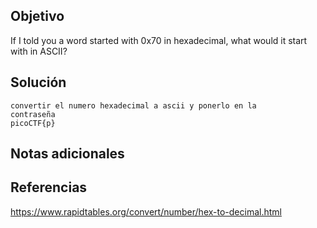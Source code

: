 ## Objetivo
If I told you a word started with 0x70 in hexadecimal, what would it start with in ASCII?

## Solución
```
convertir el numero hexadecimal a ascii y ponerlo en la  
contraseña
picoCTF{p}
```

## Notas adicionales

## Referencias
https://www.rapidtables.org/convert/number/hex-to-decimal.html